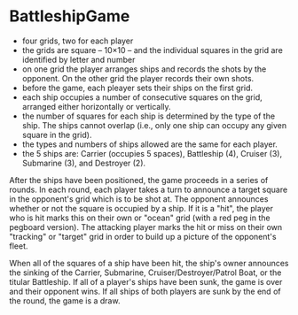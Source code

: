 # BattleshipGame
- four grids, two for each player
- the grids are square – 10×10 – and the individual squares in the grid are identified by letter and number
- on one grid the player arranges ships and records the shots by the opponent. On the other grid the player records their own shots.
- before the game, each pleayer sets their ships on the first grid. 
- each ship occupies a number of consecutive squares on the grid, arranged either horizontally or vertically. 
- the number of squares for each ship is determined by the type of the ship. The ships cannot overlap (i.e., only one ship can occupy any given square in the grid). 
- the types and numbers of ships allowed are the same for each player. 
- the 5 ships are:  Carrier (occupies 5 spaces), Battleship (4), Cruiser (3), Submarine (3), and Destroyer (2).  

After the ships have been positioned, the game proceeds in a series of rounds. In each round, each player takes a turn to announce a target square in the opponent's grid which is to be shot at. The opponent announces whether or not the square is occupied by a ship. 
If it is a "hit", the player who is hit marks this on their own or "ocean" grid (with a red peg in the pegboard version). 
The attacking player marks the hit or miss on their own "tracking" or "target" grid in order to build up a picture of the opponent's fleet.

When all of the squares of a ship have been hit, the ship's owner announces the sinking of the Carrier, Submarine, Cruiser/Destroyer/Patrol Boat, or the titular Battleship. If all of a player's ships have been sunk, the game is over and their opponent wins. If all ships of both players are sunk by the end of the round, the game is a draw.
